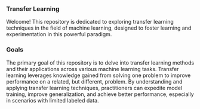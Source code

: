 ### Transfer Learning
Welcome! This repository is dedicated to exploring transfer learning techniques in the field of machine learning, designed to foster learning and experimentation in this powerful paradigm.

### Goals
The primary goal of this repository is to delve into transfer learning methods and their applications across various machine learning tasks. Transfer learning leverages knowledge gained from solving one problem to improve performance on a related, but different, problem. By understanding and applying transfer learning techniques, practitioners can expedite model training, improve generalization, and achieve better performance, especially in scenarios with limited labeled data.
